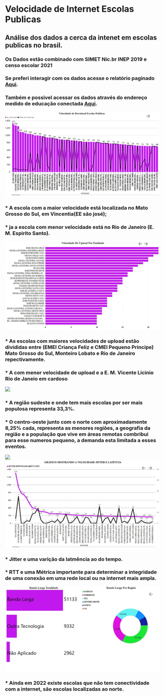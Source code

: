# Velocidade de Internet Escolas Publicas

## Análise dos dados a cerca da intenet em escolas publicas no brasil.

### Os Dados estão combinado com SIMET Nic.br INEP 2019 e censo escolar 2021
### Se preferi interagir com os dados acesse o relatório paginado [Aqui](https://app.powerbi.com/view?r=eyJrIjoiODA0NWQzZmEtZTU1OC00MzM2LWIzMjYtNDgyOWRjMzA1NTBhIiwidCI6ImNkNTI3ZWFiLWFhZDMtNGNlNC05NWM3LWMwM2UyYzg1MGUyMSIsImMiOjF9/).
### Também e possivel acessar os dados através do endereço medido de educação conectada [Aqui](https://medidor.educacaoconectada.mec.gov.br/mapa-escola/).


![](https://github.com/tiagojti/Analise_de_Dados/blob/main/Velocidade%20de%20Internet%20Escolas%20Publicas/Imagens/VEL.down.JPG)
### * A escola com a maior velocidade está localizada no Mato Grosso do Sul, em Vincentia(EE são josé);
### * ja a escola com menor velocidade está no Rio de Janeiro (E. M. Espirito Santo).
![](https://github.com/tiagojti/Analise_de_Dados/blob/main/Velocidade%20de%20Internet%20Escolas%20Publicas/Imagens/vel.%20upload1.JPG)
### * As escolas com maiores velocidades de upload estão divididas entre (EMEI Criança Feliz e CMEI Pequeno Principe) Mato Grosso do Sul, Monteiro Lobato e Rio de Janeiro repectivamente. 
### * A com menor velocidade de upload e a E. M. Vicente Licinio Rio de Janeio em cardoso
![](https://github.com/tiagojti/Analise_de_Dados/blob/main/Velocidade%20de%20Internet%20Escolas%20Publicas/Imagens/Entidade%20por%20regi%C3%A3o.JPG)
###  * A região sudeste e onde tem mais escolas por ser mais populosa representa 33,3%.
### * O centro-oeste junto com o norte com aproximadamente 8,25% cada, representa as menores regiões, a geografia da região e a população que vive em áreas remotas combribui para esse numeros pequeno, a demanda esta limitada a esses eventos. 
![](https://github.com/tiagojti/Analise_de_Dados/blob/main/Velocidade%20de%20Internet%20Escolas%20Publicas/Imagens/velocidade%20internet%20light%20mode-escolas%20publicas%20.gif)
![](https://github.com/tiagojti/Analise_de_Dados/blob/main/Velocidade%20de%20Internet%20Escolas%20Publicas/Imagens/vel.%20jitter%20lat..JPG)
### * Jitter e uma varição da latmência ao do tempo.
### * RTT e uma Métrica importante para determinar a integridade de uma conexão em uma rede local ou na internet mais ampla.
![](https://github.com/tiagojti/Analise_de_Dados/blob/main/Velocidade%20de%20Internet%20Escolas%20Publicas/Imagens/banda%20larga%20reigao.JPG)
### * Ainda em 2022 existe escolas que não tem conectividade com a internet, são escolas localizadas ao norte.
